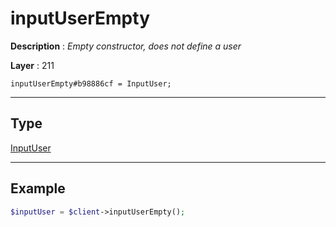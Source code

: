 # inputUserEmpty

**Description** : *Empty constructor, does not define a user*

**Layer** : 211

```tl
inputUserEmpty#b98886cf = InputUser;
```

---

## Type

[InputUser](type/InputUser)

---

## Example

```php
$inputUser = $client->inputUserEmpty();
```